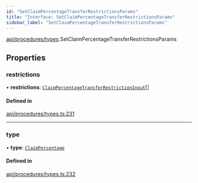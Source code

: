 ```yaml
---
id: "SetClaimPercentageTransferRestrictionsParams"
title: "Interface: SetClaimPercentageTransferRestrictionsParams"
sidebar_label: "SetClaimPercentageTransferRestrictionsParams"
---
```


[api/procedures/types](../../../../../modules/API/Procedures/Types/Types.md).SetClaimPercentageTransferRestrictionsParams

## Properties

### restrictions

• **restrictions**: [`ClaimPercentageTransferRestrictionInput`](../ClaimPercentageTransferRestrictionInput/ClaimPercentageTransferRestrictionInput.md)[]

#### Defined in

[api/procedures/types.ts:231](https://github.com/PolymeshAssociation/polymesh-sdk/blob/95e180d28/src/api/procedures/types.ts#L231)

___

### type

• **type**: [`ClaimPercentage`](../../../../../enums/API/Procedures/Types/TransferRestrictionType/TransferRestrictionType.md#claimpercentage)

#### Defined in

[api/procedures/types.ts:232](https://github.com/PolymeshAssociation/polymesh-sdk/blob/95e180d28/src/api/procedures/types.ts#L232)
